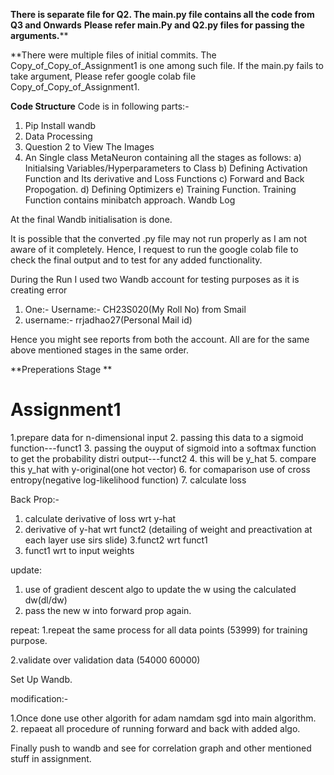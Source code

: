 
**There is separate file for Q2.
The main.py file contains all the code from Q3 and Onwards**
**Please refer main.Py and Q2.py files for passing the arguments.****

**There were multiple files of initial commits. The Copy_of_Copy_of_Assignment1 is one among such file. If the main.py fails to take argument, Please refer google colab file Copy_of_Copy_of_Assignment1.

**Code Structure**
Code is in following parts:- 
1) Pip Install wandb
2) Data Processing
3) Question 2 to View The Images
4) An Single class MetaNeuron containing all the stages as follows:
   a) Initialsing Variables/Hyperparameters to Class
   b) Defining Activation Function and Its derivative and Loss Functions
   c) Forward  and Back Propogation.
   d) Defining Optimizers
   e) Training Function.
Training Function contains minibatch approach. Wandb Log

At the final Wandb initialisation is done.

It is possible that the converted .py file may not run properly as I am not aware of it completely. Hence, I request to run the google colab file to check the final output and to test for any added functionality.

During the Run I used two Wandb account for testing purposes as it is creating error
1) One:- Username:- CH23S020(My Roll No) from Smail
2) username:- rrjadhao27(Personal Mail id)

Hence you might see reports from both the account. All are for the same above mentioned stages in the same order.


**Preperations Stage **
# Assignment1
1.prepare data for n-dimensional input
2. passing this data to a sigmoid function---funct1
3. passing the ouyput of sigmoid into a softmax function to get the probability distri output---funct2
4. this will be y_hat
5. compare this y_hat with y-original(one hot vector)
6. for comaparison use of cross entropy(negative log-likelihood function)
7. calculate loss

Back Prop:-
1. calculate derivative of loss wrt y-hat
2. derivative of y-hat wrt funct2 (detailing of weight and preactivation at each layer use sirs slide)
3.funct2 wrt funct1
4. funct1 wrt to input weights

update:
1. use of gradient descent algo to update the w using the calculated dw(dl/dw)
2. pass the new w into forward prop again.

repeat:
1.repeat the same process for all data points (53999) for training purpose.

2.validate over validation data (54000 60000)

Set Up Wandb.

modification:-

1.Once done use other algorith for adam namdam sgd into main algorithm.
2. repaeat all procedure of running forward and back with added algo.

Finally push to wandb and see for correlation graph and other mentioned stuff in assignment.





